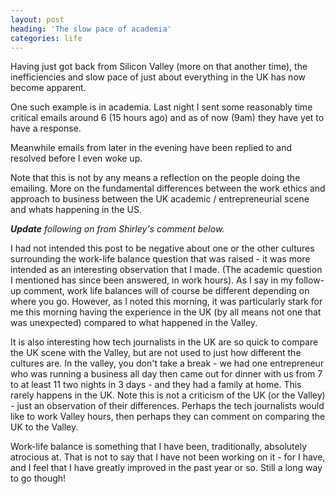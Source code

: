 ```yaml
---
layout: post
heading: 'The slow pace of academia'
categories: life
---
```


Having just got back from Silicon Valley (more on that another time), the inefficiencies and slow pace of just about everything in the UK has now become apparent.

One such example is in academia. Last night I sent some reasonably time critical emails around 6 (15 hours ago) and as of now (9am) they have yet to have a response.

Meanwhile emails from later in the evening have been replied to and resolved before I even woke up.

Note that this is not by any means a reflection on the people doing the emailing. More on the fundamental differences between the work ethics and approach to business between the UK academic / entrepreneurial scene and whats happening in the US.

***Update** following on from Shirley's comment below.*

I had not intended this post to be negative about one or the other cultures surrounding the work-life balance question that was raised - it was more intended as an interesting observation that I made. (The academic question I mentioned has since been answered, in work hours). As I say in my follow-up comment, work life balances will of course be different depending on where you go. However, as I noted this morning, it was particularly stark for me this morning having the experience in the UK (by all means not one that was unexpected) compared to what happened in the Valley.

It is also interesting how tech journalists in the UK are so quick to compare the UK scene with the Valley, but are not used to just how different the cultures are. In the valley, you don't take a break - we had one entrepreneur who was running a business all day then came out for dinner with us from 7 to at least 11 two nights in 3 days - and they had a family at home. This rarely happens in the UK. Note this is not a criticism of the UK (or the Valley) - just an observation of their differences. Perhaps the tech journalists would like to work Valley hours, then perhaps they can comment on comparing the UK to the Valley.

Work-life balance is something that I have been, traditionally, absolutely atrocious at. That is not to say that I have not been working on it - for I have, and I feel that I have greatly improved in the past year or so. Still a long way to go though!